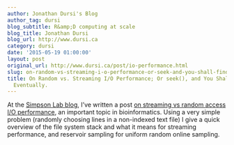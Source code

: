 ```yaml
---
author: Jonathan Dursi's Blog
author_tag: dursi
blog_subtitle: R&amp;D computing at scale
blog_title: Jonathan Dursi
blog_url: http://www.dursi.ca
category: dursi
date: '2015-05-19 01:00:00'
layout: post
original_url: http://www.dursi.ca/post/io-performance.html
slug: on-random-vs-streaming-i-o-performance-or-seek-and-you-shall-find-eventually-
title: On Random vs. Streaming I/O Performance; Or seek(), and You Shall Find ---
  Eventually.
---
```


<p>At the <a href="http://simpsonlab.github.io/blog/">Simpson Lab blog</a>, I’ve written a post
<a href="http://simpsonlab.github.io/2015/05/19/io-performance/">on streaming vs random access I/O performance</a>,
an important topic in bioinformatics. Using a very simple problem (randomly choosing lines in a 
non-indexed text file) I give a quick overview of the file system stack and what it means for
streaming performance, and reservoir sampling for uniform random online sampling.</p>